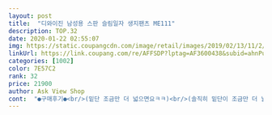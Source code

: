 ```yaml
---
layout: post 
title:  "디와이진 남성용 스판 슬림일자 생지팬츠 ME111" 
description: TOP.32 
date: 2020-01-22 02:55:07 
img: https://static.coupangcdn.com/image/retail/images/2019/02/13/11/2/a705a697-7be5-4aef-a6c4-60b29bf84b69.jpg 
linkUrl: https://link.coupang.com/re/AFFSDP?lptag=AF3600438&subid=ahnPublicAsk&pageKey=185785851&itemId=531257055&vendorItemId=4384298672&traceid=V0-113-b704c4341d4cd082 
categories: [1002] 
color: 7E57C2 
rank: 32 
price: 21900 
author: Ask View Shop 
cont:  "●구매후기●<br/>(밑단 조금만 더 넓으면요ㅋㅋ)<br/>(솔직히 밑단이 조금만 더 넓었으면 좋겠어요.<br/>)<br/>(중,고딩조카가 스키니진 입은거 연상하시면 될거같아요)<br/>176에 82킬로 아재가 허리36인치 블랙진입고 검은워커신고 옷방에서 찍은 사진(워커신고 방엘 들어갔으니 마누라한테 저 사진 걸리면 바로 뒤지는거죠ㅋㅋ),<br/>501이 더 커보이는데도 이녀석이 501보다 움직이고 앉고 했을때 무릎과 엉덩이, 허벅다리가 편합니다.<br/> 스판의 힘이죠.<br/><br/>————————————<br/>고로 허벅지 굵기 조금있으시고 일자핏 선호하시는 분에겐<br/>그렇다고 평소 사이즈보다 한치수 줄여입으셔도 무방하다고는 말 못하겠어요.<br/><br/>길이도 길지 않고 늘어나서 활동하는데 편안하고 다리통도 너무 넓지않아서 너무좋다고해서 다시 깔별로 몇벌 더 주문했습니다 ㅎㅎ<br/>눈이 침침해져 가는건지 사진으로 봤을때는 슬림감이 심하다 생각은 안들었는데 막상입어보니 마른다리도 조금은 조임감이 있네요.<br/><br/>다만 저같이 마른몸에 컴플렉스가 있어 슬림핏보다 조금 더 통이있는 바지를 선호하시는 분들은 고민을 해보셔야 할거에요.<br/><br/>단골찜해놓고 바지구입하려구요.<br/><br/>동생은 배는 좀있고 허벅지는 근육있는 약간 굵은 편이긴한데 말했다시피 배랑 다리종아리 맞추기 쉽지가 않았거든요.<br/><br/>동생한테 사줬는데 동생이 살이 좀찌면서 바지 사는게 쉽지가 않더라구요.<br/><br/>마른몸을 잘 활용해서 옷을 입으시는 분들에겐 괜찮을거 같습니다.<br/><br/>몸엔 꼭 맞고 편할지몰라도 너무 달라붙을거같아요.<br/><br/>배에 옷을 맞추면 종아리 허벅지가 너무 크게 나온다든지 반대로 옷을사면 배쪽이 불편해진다고 해서 항상 입는옷 돌려입고 있었는데, 가격도 저렴하게 할인하고 스판재질이라 다리쪽이 아주 통이 클거 같지는 않더라구요.<br/><br/>블루는 블랙보단 좀더 옅은색인데 블랙이랑 비슷한 생지데님이고 색이진한색은 진한대로 예쁘고 날씬해보이더라구요.<br/><br/>사이즈는 정사이즈대로 주문했었구요 잘맞았습니다.<br/><br/>사진은<br/>앗 그리고 블루랑 블랙은 워싱이 안된 생지 데님이라 받고 바로 빨래하시면 물빠짐이 심할거에요.<br/> 세탁하실거면 소금물에서 중성세제로 손빨래로 빠는게 조금 더 낫다고 합니다.<br/> 하지만 입으면서 물이 자연스럽게 빠지기 때문에 좀 깨끗이 오래 입으시다 세탁하시는걸로 추천입니다!!<br/>역시 스판입니다.<br/><br/>연청에 블루, 블랙까지 동생이 깔별로 여러벌구매해서 잘입고있어요.<br/><br/>연청은 봄여름에 너무 잘입고 다녔구요.<br/><br/>우선 너무 좋네요 ㅎㅎ<br/>일단 저는 175cm 53kg 34세의 아재멸치입니다.<br/><br/>일상용이 아닌 작업복 느낌으로 구매한 바지 입니다.<br/><br/>입어보니 활동하는데 지장은 없으나 고객상대도 해야 한다는점에서 타이트한 바지의 핏이 부담스럽습니다.<br/><br/>잘 늘어나니 입었을때 불편함이 없어요.<br/><br/>잘늘어나는 스판이면 편할거같고해서 두벌샀는데 하나는 사이즈 오배송이라 교환중이고, 나머지 하나는 입어보더니 대만족하네요 ㅎㅎ<br/>잘받았습니다<br/>좀 더 입다가 또 구매하겠습니다!<br/>추천 못해드립니다.<br/>  나머지분들께는 강춥니다^^<br/>평소입던 리바이스501 오리지날 블랙진(오른쪽) 비교사진입니다.<br/><br/>핏은 잘 모르겠어요.<br/> 매번 일자바지만 샀던터라 이렇게 밑단이 쪼그라드는 바지를 입으니 이쁜건지 아닌건지.<br/>.<br/> 뭐 남이 평가해주겠죠^^<br/>하지만 일상용으로선 핏이 좋고 활동성도 좋은거 같습니다.<br/><br/>허리가 33~34인데 허벅지때문에 허리36을 입고 살았던(물론 36도 허벅지가 살짝 낑겼어요)  저로서는 스판제품이 필수라는거 이제 알았네요.<br/><br/>" 
---
```

